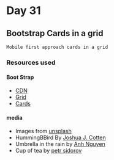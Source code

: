 # Day 31

## Bootstrap Cards in a grid

    Mobile first approach cards in a grid

### Resources used

#### Boot Strap

- [CDN](https://getbootstrap.com/)
- [Grid](https://getbootstrap.com/docs/5.2/layout/grid/)
- [Cards](https://getbootstrap.com/docs/5.2/components/card/)

#### media

- Images from [unsplash](https://unsplash.com/)
- HummingBBird By [Joshua J. Cotten](https://unsplash.com/@jcotten)
- Umbrella in the rain by [Anh Nguyen](https://unsplash.com/@pwign)
- Cup of tea by [petr sidorov](https://unsplash.com/@m_malkovich)

